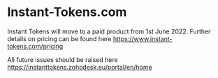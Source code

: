 # Instant-Tokens.com

Instant Tokens will move to a paid product from 1st June 2022. Further details on pricing can be found here https://www.instant-tokens.com/pricing


All future issues should be raised here https://instanttokens.zohodesk.eu/portal/en/home



